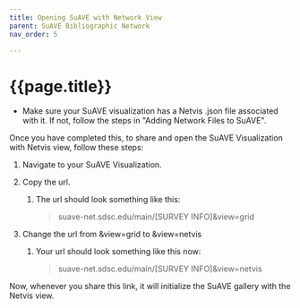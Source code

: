 ```yaml
---
title: Opening SuAVE with Network View
parent: SuAVE Bibliographic Network
nav_order: 5

---
```


# {{page.title}}

* Make sure your SuAVE visualization has a Netvis .json file associated with it. If not, follow the steps in "Adding Network Files to SuAVE".

Once you have completed this, to share and open the SuAVE Visualization with Netvis view, follow these steps:

1. Navigate to your SuAVE Visualization.

2. Copy the url.

   1. The url should look something like this: 

      > suave-net.sdsc.edu/main/[SURVEY INFO]&view=grid

3. Change the url from &view=grid to &view=netvis

   1. Your url should look something like this now:

      > suave-net.sdsc.edu/main/[SURVEY INFO]&view=netvis

Now, whenever you share this link, it will initialize the SuAVE gallery with the Netvis view.
